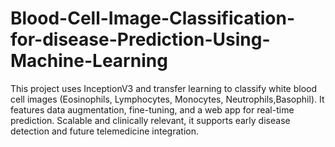 # Blood-Cell-Image-Classification-for-disease-Prediction-Using-Machine-Learning
This project uses InceptionV3 and transfer learning to classify white blood cell images (Eosinophils, Lymphocytes, Monocytes, Neutrophils,Basophil). It features data augmentation, fine-tuning, and a web app for real-time prediction. Scalable and clinically relevant, it supports early disease detection and future telemedicine integration.
